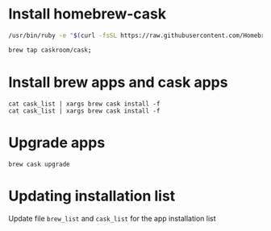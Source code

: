 # Install homebrew-cask
```bash
/usr/bin/ruby -e "$(curl -fsSL https://raw.githubusercontent.com/Homebrew/install/master/install)";

brew tap caskroom/cask;
```

# Install brew apps and cask apps

```
cat cask_list | xargs brew cask install -f
cat cask_list | xargs brew cask install -f
```

# Upgrade apps
```
brew cask upgrade
```

# Updating installation list
Update file `brew_list` and `cask_list` for the app installation list